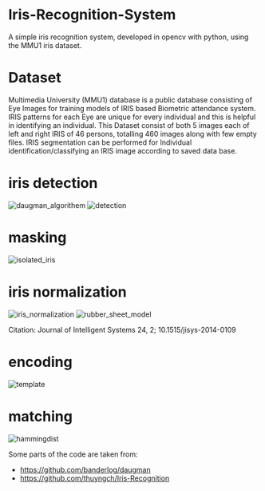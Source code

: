 # Iris-Recognition-System
A simple iris recognition system, developed in opencv with python, using the MMU1 iris dataset.

# Dataset
Multimedia University (MMU1) database is a public database consisting of Eye Images for training models of IRIS based Biometric attendance system. IRIS patterns for each Eye are unique for every individual and this is helpful in identifying an individual. This Dataset consist of both 5 images each of left and right IRIS of 46 persons, totalling 460 images along with few empty files. IRIS segmentation can be performed for Individual identification/classifying an IRIS image according to saved data base.

# iris detection
![daugman_algorithem](https://user-images.githubusercontent.com/30373288/93877249-75571c00-fcd8-11ea-8c53-76fe7128b570.jpg)
![detection](https://user-images.githubusercontent.com/30373288/93876874-d16d7080-fcd7-11ea-9e3b-c9db75a40033.jpg)

# masking
![isolated_iris](https://user-images.githubusercontent.com/30373288/93876887-d7fbe800-fcd7-11ea-88c4-e1c8538a84ce.jpg)

# iris normalization
![iris_normalization](https://user-images.githubusercontent.com/30373288/93876884-d6322480-fcd7-11ea-94fb-e69e787e97d9.jpg)
![rubber_sheet_model](https://user-images.githubusercontent.com/30373288/93877672-0fb75f80-fcd9-11ea-806a-e1b1fffe2266.jpg)

Citation: Journal of Intelligent Systems 24, 2; 10.1515/jisys-2014-0109

# encoding
![template](https://user-images.githubusercontent.com/30373288/93876890-d8947e80-fcd7-11ea-9ae9-936601ddb3e7.jpg)

# matching
![hammingdist](https://user-images.githubusercontent.com/30373288/93877388-acc5c880-fcd8-11ea-8e02-0b510fa0c366.jpg)


Some parts of the code are taken from:
- https://github.com/banderlog/daugman
- https://github.com/thuyngch/Iris-Recognition
